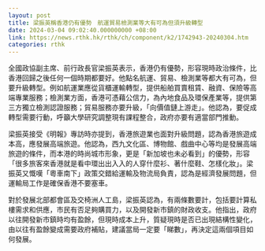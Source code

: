 ```yaml
---
layout: post
title: 梁振英稱香港仍有優勢　航運貿易檢測業等大有可為但須升級轉型
date: 2024-03-04 09:02:40.000000000 +08:00
link: https://news.rthk.hk/rthk/ch/component/k2/1742943-20240304.htm
categories: rthk
---
```


全國政協副主席、前行政長官梁振英表示，香港仍有優勢，形容現時政治條件，比香港回歸之後任何一個時期都要好。他點名航運、貿易、檢測業等都大有可為，但要升級轉型。例如航運業應從貨櫃運輸轉型，提供船舶買賣租賃、融資、保險等高端專業服務；檢測業方面，香港可憑藉公信力，為內地食品及環保產業等，提供第三方獨立檢測認證服務；貿易服務亦要升級，「向價值鏈上游走」。他認為，要促成轉型需要行動，呼籲大學研究調整現有課程整合，政府亦要有適當部門推動。

梁振英接受《明報》專訪時亦提到，香港旅遊業也面對升級問題，認為香港旅遊成本高，應發展高端旅遊。他認為，西九文化區、博物館、戲曲中心等均是發展高端旅遊的條件，而本港的時尚城市形象，更是「新加坡也未必看到」的優勢，形容「很多旅客來香港就是看中環出出入入的人穿什麼衫、著什麼鞋、怎樣化妝」。梁振英又慨嘆「粵車南下」政策交錯給運輸及物流局負責，認為是經濟發展問題，但運輸局工作是確保香港不要塞車。 

對於發展北部都會區及交椅洲人工島，梁振英認為，有兩條數要計，包括要計算私樓需求和供應，市民有否足夠購買力，以及開發新市鎮的財政收支。他指出，政府以往開發新市鎮時均有盈餘，但現時成本上升，質疑現時是否已出現結構性變化，由以往有盈餘變成需要政府補貼，建議當局一定要「睇數」，再決定這兩個項目如何發展。
